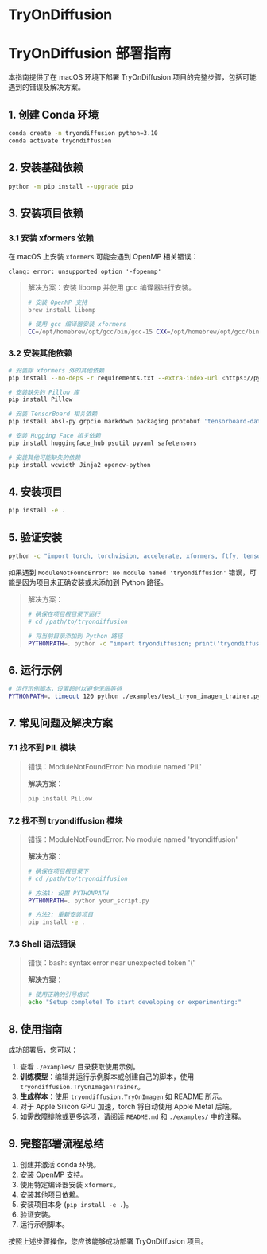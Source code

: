 # TryOnDiffusion

# TryOnDiffusion 部署指南

本指南提供了在 macOS 环境下部署 TryOnDiffusion 项目的完整步骤，包括可能遇到的错误及解决方案。

## 1. 创建 Conda 环境

```bash
conda create -n tryondiffusion python=3.10
conda activate tryondiffusion

```

## 2. 安装基础依赖

```bash
python -m pip install --upgrade pip

```

## 3. 安装项目依赖

### 3.1 安装 xformers 依赖

在 macOS 上安装 `xformers` 可能会遇到 OpenMP 相关错误：

```
clang: error: unsupported option '-fopenmp'

```

> 解决方案：安装 libomp 并使用 gcc 编译器进行安装。
> 
> 
> ```bash
> # 安装 OpenMP 支持
> brew install libomp
> 
> # 使用 gcc 编译器安装 xformers
> CC=/opt/homebrew/opt/gcc/bin/gcc-15 CXX=/opt/homebrew/opt/gcc/bin/g++-15 CXXFLAGS="-I/usr/local/include" LDFLAGS="-L/usr/local/lib -lomp" pip install xformers
> 
> ```
> 

### 3.2 安装其他依赖

```bash
# 安装除 xformers 外的其他依赖
pip install --no-deps -r requirements.txt --extra-index-url <https://pypi.tuna.tsinghua.edu.cn/simple>

# 安装缺失的 Pillow 库
pip install Pillow

# 安装 TensorBoard 相关依赖
pip install absl-py grpcio markdown packaging protobuf 'tensorboard-data-server<0.8.0,>=0.7.0' werkzeug

# 安装 Hugging Face 相关依赖
pip install huggingface_hub psutil pyyaml safetensors

# 安装其他可能缺失的依赖
pip install wcwidth Jinja2 opencv-python

```

## 4. 安装项目

```bash
pip install -e .

```

## 5. 验证安装

```bash
python -c "import torch, torchvision, accelerate, xformers, ftfy, tensorboard, Jinja2, scipy, opencv_python, sentencepiece, ema_pytorch, einops, h5py, chardet; print('All major imports OK')"

```

如果遇到 `ModuleNotFoundError: No module named 'tryondiffusion'` 错误，可能是因为项目未正确安装或未添加到 Python 路径。

> 解决方案：
> 
> 
> ```bash
> # 确保在项目根目录下运行
> # cd /path/to/tryondiffusion
> 
> # 将当前目录添加到 Python 路径
> PYTHONPATH=. python -c "import tryondiffusion; print('tryondiffusion imported successfully')"
> 
> ```
> 

## 6. 运行示例

```bash
# 运行示例脚本，设置超时以避免无限等待
PYTHONPATH=. timeout 120 python ./examples/test_tryon_imagen_trainer.py || echo 'Example ran or timed out (this is expected for long training loops)'

```

## 7. 常见问题及解决方案

### 7.1 找不到 PIL 模块

> 错误：ModuleNotFoundError: No module named 'PIL'
> 
> 
> **解决方案**：
> 
> ```bash
> pip install Pillow
> 
> ```
> 

### 7.2 找不到 tryondiffusion 模块

> 错误：ModuleNotFoundError: No module named 'tryondiffusion'
> 
> 
> **解决方案**：
> 
> ```bash
> # 确保在项目根目录下
> # cd /path/to/tryondiffusion
> 
> # 方法1: 设置 PYTHONPATH
> PYTHONPATH=. python your_script.py
> 
> # 方法2: 重新安装项目
> pip install -e .
> 
> ```
> 

### 7.3 Shell 语法错误

> 错误：bash: syntax error near unexpected token '('
> 
> 
> **解决方案**：
> 
> ```bash
> # 使用正确的引号格式
> echo "Setup complete! To start developing or experimenting:"
> 
> ```
> 

## 8. 使用指南

成功部署后，您可以：

1. 查看 `./examples/` 目录获取使用示例。
2. **训练模型**：编辑并运行示例脚本或创建自己的脚本，使用 `tryondiffusion.TryOnImagenTrainer`。
3. **生成样本**：使用 `tryondiffusion.TryOnImagen` 如 README 所示。
4. 对于 Apple Silicon GPU 加速，torch 将自动使用 Apple Metal 后端。
5. 如需故障排除或更多选项，请阅读 `README.md` 和 `./examples/` 中的注释。

## 9. 完整部署流程总结

1. 创建并激活 conda 环境。
2. 安装 OpenMP 支持。
3. 使用特定编译器安装 `xformers`。
4. 安装其他项目依赖。
5. 安装项目本身 (`pip install -e .`)。
6. 验证安装。
7. 运行示例脚本。

按照上述步骤操作，您应该能够成功部署 TryOnDiffusion 项目。